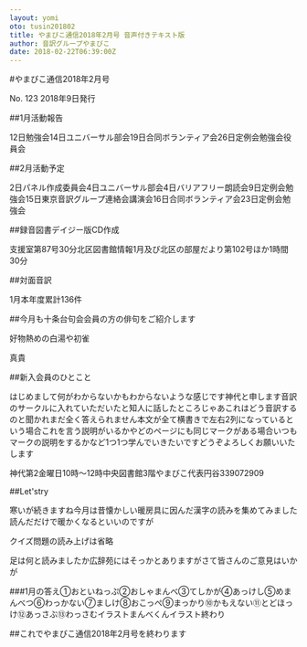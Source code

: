 ```yaml
---
layout: yomi
oto: tusin201802
title: やまびこ通信2018年2月号 音声付きテキスト版
author: 音訳グループやまびこ
date: 2018-02-22T06:39:00Z
---
```


#<span data-dur="1.15152" data-begin="0">やまびこ通信</span><!--
--><span data-dur="1.29546" data-begin="1.15152">2018年</span><!--
--><span data-dur="2.28865" data-begin="2.44698">2月号</span>

<!--
--><span data-dur="2.05835" data-begin="4.735627">No. 123</span>

<!--
--><span data-dur="1.66971" data-begin="6.793969">2018年</span><!--
--><span data-dur="0.56137" data-begin="8.463673">2月</span><!--
--><span data-dur="0.61895" data-begin="9.02504">9日</span><!--
--><span data-dur="1.65964" data-begin="9.643982">発行</span>

##<span data-dur="0.52803" data-begin="11.303619">1月</span><!--
--><span data-dur="0.63559" data-begin="11.831643">活動</span><!--
--><span data-dur="1.5743" data-begin="12.467227">報告</span>

<!--
--><span data-dur="1.27117" data-begin="14.04152">12日</span><!--
--><span data-dur="0.95827" data-begin="15.312688">定例会</span><!--
--><span data-dur="1.92631" data-begin="16.270954">勉強会</span><!--
--><span data-dur="1.11472" data-begin="18.197263">14日</span><!--
--><span data-dur="0.86049" data-begin="19.311979">ユニバーサル</span><!--
--><span data-dur="1.40911" data-begin="20.172463">部会</span><!--
--><span data-dur="1.34836" data-begin="21.581564">19日</span><!--
--><span data-dur="0.57692" data-begin="22.92992">合同</span><!--
--><span data-dur="0.67356" data-begin="23.506835">ボランティア</span><!--
--><span data-dur="1.24298" data-begin="24.180385">会</span><!--
--><span data-dur="1.55474" data-begin="25.423365">26日</span><!--
--><span data-dur="0.98761" data-begin="26.978102">定例会</span><!--
--><span data-dur="1.05605" data-begin="27.965702">勉強会</span><!--
--><span data-dur="1.93609" data-begin="29.021749">役員会</span>

##<span data-dur="0.5867" data-begin="30.957836">2月</span><!--
--><span data-dur="0.51825" data-begin="31.544529">活動</span><!--
--><span data-dur="1.44718" data-begin="32.062775">予定</span>

<!--
--><span data-dur="0.90938" data-begin="33.509951">2日</span><!--
--><span data-dur="0.70404" data-begin="34.419325">周年</span><!--
--><span data-dur="0.53781" data-begin="35.123357">パネル</span><!--
--><span data-dur="0.5867" data-begin="35.661159">作成</span><!--
--><span data-dur="1.60363" data-begin="36.247852">委員会</span><!--
--><span data-dur="0.86049" data-begin="37.85148">4日</span><!--
--><span data-dur="0.92894" data-begin="38.711963">ユニバーサル</span><!--
--><span data-dur="1.32984" data-begin="39.640893">部会</span><!--
--><span data-dur="0.8996" data-begin="40.970731">4日</span><!--
--><span data-dur="0.88982" data-begin="41.870327">バリアフリー</span><!--
--><span data-dur="1.6623" data-begin="42.760145">朗読会</span><!--
--><span data-dur="1.02882" data-begin="44.422442">9日</span><!--
--><span data-dur="0.97572" data-begin="45.45126">定例会</span><!--
--><span data-dur="1.91654" data-begin="46.426976">勉強会</span><!--
--><span data-dur="1.25588" data-begin="48.343507">15日</span><!--
--><span data-dur="0.54333" data-begin="49.599378">東京</span><!--
--><span data-dur="0.52803" data-begin="50.142699">音訳</span><!--
--><span data-dur="0.65514" data-begin="50.670723">グループ</span><!--
--><span data-dur="1.0365" data-begin="51.325863">連絡会</span><!--
--><span data-dur="1.76986" data-begin="52.362354">講演会</span><!--
--><span data-dur="1.44718" data-begin="54.132212">16日</span><!--
--><span data-dur="0.59648" data-begin="55.579388">合同</span><!--
--><span data-dur="0.66492" data-begin="56.175859">ボランティア</span><!--
--><span data-dur="1.23206" data-begin="56.840778">会</span><!--
--><span data-dur="1.59698" data-begin="58.072833">23日</span><!--
--><span data-dur="0.94537" data-begin="59.669809">定例会</span><!--
--><span data-dur="1.99476" data-begin="60.61517">勉強会</span>

##<span data-dur="0.72359" data-begin="62.609926">録音</span><!--
--><span data-dur="0.52803" data-begin="63.333514">図書</span><!--
--><span data-dur="0.8996" data-begin="63.861538">デイジー版</span><!--
--><span data-dur="0.52803" data-begin="64.761134">CD</span><!--
--><span data-dur="1.63297" data-begin="65.289158">作成</span>

<!--
--><span data-dur="0.78226" data-begin="66.92212">支援室</span><!--
--><span data-dur="0.57692" data-begin="67.704377">だより</span><!--
--><span data-dur="1.82853" data-begin="68.281292">第87号</span><!--
--><span data-dur="1.95565" data-begin="70.109819">30分</span><!--
--><span data-dur="0.61603" data-begin="72.065462">北区</span><!--
--><span data-dur="0.61603" data-begin="72.68149">図書館</span><!--
--><span data-dur="0.72359" data-begin="73.297518">情報</span><!--
--><span data-dur="1.06583" data-begin="74.021106">1月</span><!--
--><span data-dur="0.60625" data-begin="75.086931">及び</span><!--
--><span data-dur="0.39113" data-begin="75.693181">北区</span><!--
--><span data-dur="0.12712" data-begin="76.08431">の</span><!--
--><span data-dur="0.29335" data-begin="76.211426">部屋</span><!--
--><span data-dur="0.5867" data-begin="76.504773">だより</span><!--
--><span data-dur="1.07561" data-begin="77.091466">第102号</span><!--
--><span data-dur="0.6747" data-begin="78.16707">ほか</span><!--
--><span data-dur="0.71381" data-begin="78.841767">1時間</span><!--
--><span data-dur="1.91653" data-begin="79.555577">30分</span>

##<span data-dur="0.47914" data-begin="81.472107">対面</span><!--
--><span data-dur="1.58408" data-begin="81.95124">音訳</span>

<!--
--><span data-dur="0.8996" data-begin="83.535311">1月</span><!--
--><span data-dur="1.23206" data-begin="84.434907">15件</span><!--
--><span data-dur="0.6747" data-begin="85.666963">本年度</span><!--
--><span data-dur="0.74315" data-begin="86.34166">累計</span><!--
--><span data-dur="2.46412" data-begin="87.084804">136件</span>

##<span data-dur="0.72359" data-begin="89.548915">今月</span><!--
--><span data-dur="0.47914" data-begin="90.272503">も</span><!--
--><span data-dur="0.76271" data-begin="90.751636">十条台</span><!--
--><span data-dur="0.40091" data-begin="91.514337">句会</span><!--
--><span data-dur="0.49869" data-begin="91.915244">会員</span><!--
--><span data-dur="0.14668" data-begin="92.413933">の</span><!--
--><span data-dur="0.2249" data-begin="92.560606">方</span><!--
--><span data-dur="0.11734" data-begin="92.785505">の</span><!--
--><span data-dur="0.42047" data-begin="92.902844">俳句</span><!--
--><span data-dur="0.1369" data-begin="93.323307">を</span><!--
--><span data-dur="0.57692" data-begin="93.460202">ご紹介</span><!--
--><span data-dur="2.26855" data-begin="94.037117">します</span>

<!--
--><span data-dur="0.61603" data-begin="96.305663">好物</span><!--
--><span data-dur="0.29335" data-begin="96.921691">は</span><!--
--><span data-dur="0.43025" data-begin="97.215037">熱め</span><!--
--><span data-dur="0.12712" data-begin="97.645279">の</span><!--
--><span data-dur="0.39113" data-begin="97.772396">白湯</span><!--
--><span data-dur="0.32269" data-begin="98.163525">や</span><!--
--><span data-dur="1.70142" data-begin="98.486206">初雀</span>

<!--
--><span data-dur="1.44718" data-begin="100.187616">真貴</span>

##<span data-dur="1.22228" data-begin="101.634792">新入会員</span><!--
--><span data-dur="0.12712" data-begin="102.857069">の</span><!--
--><span data-dur="1.4374" data-begin="102.984186">ひとこと</span>

<!--
--><span data-dur="2.249" data-begin="104.421584">はじめまして</span><!--
--><span data-dur="0.55736" data-begin="106.670574">まだ</span><!--
--><span data-dur="0.34224" data-begin="107.227932">何</span><!--
--><span data-dur="0.16623" data-begin="107.57017">が</span><!--
--><span data-dur="0.78226" data-begin="107.736399">わからないか</span><!--
--><span data-dur="0.28357" data-begin="108.518657">も</span><!--
--><span data-dur="0.6747" data-begin="108.802225">わからない</span><!--
--><span data-dur="0.42047" data-begin="109.476922">ような</span><!--
--><span data-dur="0.38136" data-begin="109.897385">感じ</span><!--
--><span data-dur="1.60363" data-begin="110.278736">です</span><!--
--><span data-dur="0.61603" data-begin="111.882364">神代</span><!--
--><span data-dur="0.18579" data-begin="112.498391">と</span><!--
--><span data-dur="1.92631" data-begin="112.684177">申します</span><!--
--><span data-dur="0.59648" data-begin="114.610486">音訳</span><!--
--><span data-dur="0.11734" data-begin="115.206958">の</span><!--
--><span data-dur="0.45958" data-begin="115.324296">サークル</span><!--
--><span data-dur="0.14668" data-begin="115.783872">に</span><!--
--><span data-dur="1.55474" data-begin="115.930546">入れていただいた</span><!--
--><span data-dur="0.2249" data-begin="117.485282">と</span><!--
--><span data-dur="0.41069" data-begin="117.710181">知人</span><!--
--><span data-dur="0.18579" data-begin="118.120866">に</span><!--
--><span data-dur="0.47914" data-begin="118.306652">話した</span><!--
--><span data-dur="0.84093" data-begin="118.785785">ところ</span><!--
--><span data-dur="0.82138" data-begin="119.626712">じゃあ</span><!--
--><span data-dur="0.33246" data-begin="120.448082">これ</span><!--
--><span data-dur="0.33246" data-begin="120.780541">は</span><!--
--><span data-dur="0.35202" data-begin="121.113001">どう</span><!--
--><span data-dur="0.42047" data-begin="121.465017">音訳</span><!--
--><span data-dur="1.17339" data-begin="121.88548">するの</span><!--
--><span data-dur="0.20535" data-begin="123.058866">と</span><!--
--><span data-dur="0.91916" data-begin="123.264209">聞かれ</span><!--
--><span data-dur="0.37158" data-begin="124.183361">まだ</span><!--
--><span data-dur="0.52803" data-begin="124.554933">全く</span><!--
--><span data-dur="1.7992" data-begin="125.082957">答えられません</span><!--
--><span data-dur="0.57692" data-begin="126.882149">本文</span><!--
--><span data-dur="0.12712" data-begin="127.459064">が</span><!--
--><span data-dur="0.46936" data-begin="127.586181">全て</span><!--
--><span data-dur="0.56714" data-begin="128.055535">横書き</span><!--
--><span data-dur="0.64537" data-begin="128.622672">で</span><!--
--><span data-dur="0.54759" data-begin="129.268034">左右</span><!--
--><span data-dur="0.42047" data-begin="129.815614">2列</span><!--
--><span data-dur="0.12712" data-begin="130.236078">に</span><!--
--><span data-dur="0.43025" data-begin="130.363195">なっている</span><!--
--><span data-dur="0.20535" data-begin="130.793436">と</span><!--
--><span data-dur="0.35202" data-begin="130.998779">いう</span><!--
--><span data-dur="0.9876" data-begin="131.350794">場合</span><!--
--><span data-dur="0.33246" data-begin="132.338394">これ</span><!--
--><span data-dur="0.16624" data-begin="132.670854">を</span><!--
--><span data-dur="0.18579" data-begin="132.837084">言う</span><!--
--><span data-dur="0.55736" data-begin="133.02287">説明</span><!--
--><span data-dur="0.11734" data-begin="133.580228">が</span><!--
--><span data-dur="0.38135" data-begin="133.697567">いるか</span><!--
--><span data-dur="0.6747" data-begin="134.078917">や</span><!--
--><span data-dur="0.4498" data-begin="134.753614">どの</span><!--
--><span data-dur="0.37158" data-begin="135.203412">ページ</span><!--
--><span data-dur="0.43025" data-begin="135.574984">にも</span><!--
--><span data-dur="0.46936" data-begin="136.005226">同じ</span><!--
--><span data-dur="0.39113" data-begin="136.47458">マーク</span><!--
--><span data-dur="0.11734" data-begin="136.865709">が</span><!--
--><span data-dur="0.2249" data-begin="136.983048">ある</span><!--
--><span data-dur="0.95827" data-begin="137.207947">場合</span><!--
--><span data-dur="0.91916" data-begin="138.166212">いつも</span><!--
--><span data-dur="0.4498" data-begin="139.085364">マーク</span><!--
--><span data-dur="0.09779" data-begin="139.535162">の</span><!--
--><span data-dur="0.55736" data-begin="139.632945">説明</span><!--
--><span data-dur="0.11734" data-begin="140.190303">を</span><!--
--><span data-dur="0.39113" data-begin="140.307642">するか</span><!--
--><span data-dur="0.78226" data-begin="140.69877">など</span><!--
--><span data-dur="0.43025" data-begin="141.481028">1つ</span><!--
--><span data-dur="0.42047" data-begin="141.911269">1つ</span><!--
--><span data-dur="0.49869" data-begin="142.331733">学んで</span><!--
--><span data-dur="0.41069" data-begin="142.830422">いきたい</span><!--
--><span data-dur="1.72097" data-begin="143.241107">です</span><!--
--><span data-dur="0.53781" data-begin="144.962073">どうぞ</span><!--
--><span data-dur="0.46936" data-begin="145.499875">よろしく</span><!--
--><span data-dur="0.43025" data-begin="145.969229">お願い</span><!--
--><span data-dur="2.44456" data-begin="146.399471">いたします</span>

<!--
--><span data-dur="0.6747" data-begin="148.844025">神代</span><!--
--><span data-dur="1.39829" data-begin="149.518722">寛子</span>

##<span data-dur="0.95827" data-begin="150.917007">定例会</span>

<!--
--><span data-dur="0.68448" data-begin="151.875273">第2</span><!--
--><span data-dur="0.6747" data-begin="152.559748">第4</span><!--
--><span data-dur="0.8116" data-begin="153.234445">金曜日</span><!--
--><span data-dur="0.48892" data-begin="154.046037">10時</span><!--
--><span data-dur="0.27379" data-begin="154.534948">〜</span><!--
--><span data-dur="0.8996" data-begin="154.808738">12時</span><!--
--><span data-dur="0.53781" data-begin="155.708334">中央</span><!--
--><span data-dur="0.52803" data-begin="156.246136">図書館</span><!--
--><span data-dur="0.91916" data-begin="156.77416">3階</span><!--
--><span data-dur="0.60626" data-begin="157.693312">やまびこ</span><!--
--><span data-dur="0.76271" data-begin="158.299562">代表</span><!--
--><span data-dur="0.79204" data-begin="159.062263">円谷</span><!--
--><span data-dur="0.80182" data-begin="159.854298">3</span><!--
--><span data-dur="1.38851" data-begin="160.656112">3907</span><!--
--><span data-dur="2.425" data-begin="162.044619">2909</span>

##<span data-dur="0.42047" data-begin="164.469617">Let's</span><!--
--><span data-dur="1.2125" data-begin="164.89008">try</span>

<!--
--><span data-dur="0.49869" data-begin="166.102579">寒い</span><!--
--><span data-dur="0.20535" data-begin="166.601268">日</span><!--
--><span data-dur="0.12712" data-begin="166.806611">が</span><!--
--><span data-dur="0.60625" data-begin="166.933728">続きます</span><!--
--><span data-dur="1.51563" data-begin="167.539977">ね</span><!--
--><span data-dur="0.62581" data-begin="169.055601">今月</span><!--
--><span data-dur="0.48892" data-begin="169.681407">は</span><!--
--><span data-dur="0.55736" data-begin="170.170318">昔</span><!--
--><span data-dur="0.68448" data-begin="170.727676">懐かしい</span><!--
--><span data-dur="0.60626" data-begin="171.412151">暖房具</span><!--
--><span data-dur="0.1369" data-begin="172.018401">に</span><!--
--><span data-dur="0.49869" data-begin="172.155296">因んだ</span><!--
--><span data-dur="0.34224" data-begin="172.653985">漢字</span><!--
--><span data-dur="0.12712" data-begin="172.996222">の</span><!--
--><span data-dur="0.34224" data-begin="173.123339">読み</span><!--
--><span data-dur="0.15646" data-begin="173.465577">を</span><!--
--><span data-dur="2.84547" data-begin="173.622028">集めてみました</span><!--
--><span data-dur="0.48892" data-begin="176.46749">読んだ</span><!--
--><span data-dur="0.25424" data-begin="176.9564">だけ</span><!--
--><span data-dur="0.15646" data-begin="177.210634">で</span><!--
--><span data-dur="0.59648" data-begin="177.367086">暖かく</span><!--
--><span data-dur="0.45958" data-begin="177.963557">なると</span><!--
--><span data-dur="2.57168" data-begin="178.423133">いいのですが</span>

<!--
--><span data-dur="0.41069" data-begin="180.994804">クイズ</span><!--
--><span data-dur="0.14668" data-begin="181.405489">の</span><!--
--><span data-dur="0.46936" data-begin="181.552163">問題</span><!--
--><span data-dur="0.1369" data-begin="182.021517">の</span><!--
--><span data-dur="0.53781" data-begin="182.158412">読み上げ</span><!--
--><span data-dur="0.1369" data-begin="182.696214">は</span><!--
--><span data-dur="2.48367" data-begin="182.833109">省略</span>

<!--
--><span data-dur="0.5867" data-begin="185.316776">足</span><!--
--><span data-dur="0.48892" data-begin="185.903469">下</span><!--
--><span data-dur="0.32269" data-begin="186.39238">は</span><!--
--><span data-dur="0.40091" data-begin="186.715061">何</span><!--
--><span data-dur="0.16623" data-begin="187.115968">と</span><!--
--><span data-dur="1.54496" data-begin="187.282198">読みましたか</span><!--
--><span data-dur="0.62581" data-begin="188.827156">広辞苑</span><!--
--><span data-dur="0.4498" data-begin="189.452962">には</span><!--
--><span data-dur="0.56714" data-begin="189.90276">そっか</span><!--
--><span data-dur="0.10757" data-begin="190.469897">と</span><!--
--><span data-dur="1.13428" data-begin="190.577457">ありますが</span><!--
--><span data-dur="0.79204" data-begin="191.711731">さて</span><!--
--><span data-dur="0.60625" data-begin="192.503766">皆さん</span><!--
--><span data-dur="0.15646" data-begin="193.110016">の</span><!--
--><span data-dur="0.47914" data-begin="193.266467">ご意見</span><!--
--><span data-dur="0.10757" data-begin="193.7456">は</span><!--
--><span data-dur="2.25877" data-begin="193.85316">いかが</span>

###<span data-dur="0.60625" data-begin="196.111928">1月</span><!--
--><span data-dur="0.15646" data-begin="196.718178">の</span><!--
--><span data-dur="1.42762" data-begin="196.874629">答え</span><!--
--><span data-dur="0.8996" data-begin="198.302249">①</span><!--
--><span data-dur="1.91654" data-begin="199.201845">おといねっぷ</span><!--
--><span data-dur="0.68448" data-begin="201.118376">②</span><!--
--><span data-dur="1.70142" data-begin="201.802851">おしゃまんべ</span><!--
--><span data-dur="0.85071" data-begin="203.504261">③</span><!--
--><span data-dur="1.61341" data-begin="204.354966">てしかが</span><!--
--><span data-dur="0.83115" data-begin="205.968372">④</span><!--
--><span data-dur="1.72097" data-begin="206.79952">あっけし</span><!--
--><span data-dur="0.68448" data-begin="208.520486">⑤</span><!--
--><span data-dur="1.85787" data-begin="209.204961">めまんべつ</span><!--
--><span data-dur="0.86049" data-begin="211.062823">⑥</span><!--
--><span data-dur="1.70142" data-begin="211.923306">わっかない</span><!--
--><span data-dur="0.76271" data-begin="213.624716">⑦</span><!--
--><span data-dur="1.55474" data-begin="214.387417">ましけ</span><!--
--><span data-dur="0.90938" data-begin="215.942153">⑧</span><!--
--><span data-dur="1.73075" data-begin="216.851527">おこっぺ</span><!--
--><span data-dur="0.8996" data-begin="218.582272">⑨</span><!--
--><span data-dur="1.59385" data-begin="219.481868">まっかり</span><!--
--><span data-dur="0.85071" data-begin="221.075717">⑩</span><!--
--><span data-dur="1.68186" data-begin="221.926422">かもえない</span><!--
--><span data-dur="1.16361" data-begin="223.608276">⑪</span><!--
--><span data-dur="1.74053" data-begin="224.771884">とどほっけ</span><!--
--><span data-dur="0.98761" data-begin="226.512406">⑫</span><!--
--><span data-dur="1.74053" data-begin="227.500006">あっさぶ</span><!--
--><span data-dur="1.13428" data-begin="229.240529">⑬</span><!--
--><span data-dur="1.78942" data-begin="230.374802">わっさむ</span><!--
--><span data-dur="1.68186" data-begin="232.164216">イラスト</span><!--
--><span data-dur="1.76986" data-begin="233.846069">まんべくん</span><!--
--><span data-dur="0.68448" data-begin="235.615927">イラスト</span><!--
--><span data-dur="1.46674" data-begin="236.300402">終わり</span>

##<span data-dur="0.30313" data-begin="237.767135">これ</span><!--
--><span data-dur="0.34224" data-begin="238.070259">で</span><!--
--><span data-dur="0.59648" data-begin="238.412497">やまびこ</span><!--
--><span data-dur="0.56714" data-begin="239.008968">通信</span><!--
--><span data-dur="1.22228" data-begin="239.576105">2018年</span><!--
--><span data-dur="0.59648" data-begin="240.798382">2月号</span><!--
--><span data-dur="0.25424" data-begin="241.394853">を</span><!--
--><span data-dur="3.66692" data-begin="241.649087">終わります</span><!--
-->

